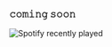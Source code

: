 ### 𝚌𝚘𝚖𝚒𝚗𝚐 𝚜𝚘𝚘𝚗

<!--
**xFutuxe/xfutuxe** is a ✨ _special_ ✨ repository because its `README.md` (this file) appears on your GitHub profile.

Here are some ideas to get you started:

- 🔭 I’m currently working on ...
- 🌱 I’m currently learning ...
- 👯 I’m looking to collaborate on ...
- 🤔 I’m looking for help with ...
- 💬 Ask me about ...
- 📫 How to reach me: ...
- 😄 Pronouns: ...
- ⚡ Fun fact: ...
-->

![Spotify recently played](https://spotify-recently-played-readme.vercel.app/api?user=gv249hji0p2zfm606upt052p3)
